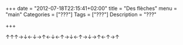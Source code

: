 +++
date = "2012-07-18T22:15:41+02:00"
title = "Des flèches"
menu = "main"
Categories = ["???"]
Tags = ["???"]
Description = "???"

+++

↑↑↑→↓←↓→↑←↓←↑→↓←↑→↓→↑←↑→↑
